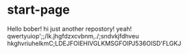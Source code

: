 start-page
==========
Hello bober!
hi
just another repostory! yeah!
qwertyuiop';;/lk.jhgfdzxcvbnm,./;sndvkjfdhveu hkghvriuhelkmC;LDEJFOIEHIVGLKMSGFOIPJ536OISD'FLGKJ